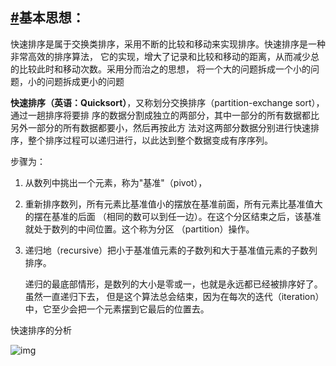 ## [#]()基本思想：
快速排序是属于交换类排序，采用不断的比较和移动来实现排序。快速排序是一种非常高效的排序算法，
它的实现，增大了记录和比较和移动的距离，从而减少总的比较此时和移动次数。采用分而治之的思想，
将一个大的问题拆成一个小的问题，小的问题拆成更小的问题

**快速排序（英语：Quicksort）**，又称划分交换排序（partition-exchange sort），通过一趟排序将要排
序的数据分割成独立的两部分，其中一部分的所有数据都比另外一部分的所有数据都要小，然后再按此方
法对这两部分数据分别进行快速排序，整个排序过程可以递归进行，以此达到整个数据变成有序序列。

步骤为：

1. 从数列中挑出一个元素，称为"基准"（pivot），
2. 重新排序数列，所有元素比基准值小的摆放在基准前面，所有元素比基准值大的摆在基准的后面
   （相同的数可以到任一边）。在这个分区结束之后，该基准就处于数列的中间位置。这个称为分区 
   （partition）操作。
3. 递归地（recursive）把小于基准值元素的子数列和大于基准值元素的子数列排序。

   递归的最底部情形，是数列的大小是零或一，也就是永远都已经被排序好了。虽然一直递归下去，
但是这个算法总会结束，因为在每次的迭代（iteration）中，它至少会把一个元素摆到它最后的位置去。

  快速排序的分析
  
  ![img](https://img-blog.csdn.net/20180606165415188)